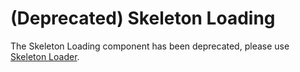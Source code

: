 # (Deprecated) Skeleton Loading

The Skeleton Loading component has been deprecated, please use [Skeleton Loader](/?path=/story/base-skeleton-loader--default).
